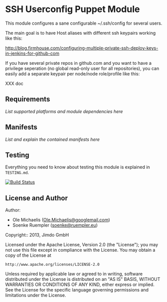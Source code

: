 SSH Userconfig Puppet Module
============================

This module configures a sane configurable ~/.ssh/config for several users.

The main goal is to have Host aliases with different ssh keypairs working
like this:

http://blog.firmhouse.com/configuring-multiple-private-ssh-deploy-keys-in-jenkins-for-github-com

If you have several private repos in github.com and you want to have a privilege seperation (no global read-only user for all repositories),
you can easily add a separate keypair per node/node role/profile like this:

XXX doc

Requirements
------------

*List supported platforms and module dependencies here*

Manifests
---------

*List and explain the contained manifests here*

Testing
-------

Everything you need to know about testing this module is explained in
`TESTING.md`.

[![Build Status](https://travis-ci.org/Jimdo/puppet-sshuserconfig.png?branch=master)](https://travis-ci.org/Jimdo/puppet-sshuserconfig)

License and Author
------------------

Author:
 * Ole Michaelis    (Ole.Michaelis@googlemail.com)
 * Soenke Ruempler  (soenke@ruempler.eu)

Copyright:: 2013, Jimdo GmbH

Licensed under the Apache License, Version 2.0 (the "License");
you may not use this file except in compliance with the License.
You may obtain a copy of the License at

    http://www.apache.org/licenses/LICENSE-2.0

Unless required by applicable law or agreed to in writing, software
distributed under the License is distributed on an "AS IS" BASIS,
WITHOUT WARRANTIES OR CONDITIONS OF ANY KIND, either express or implied.
See the License for the specific language governing permissions and
limitations under the License.
